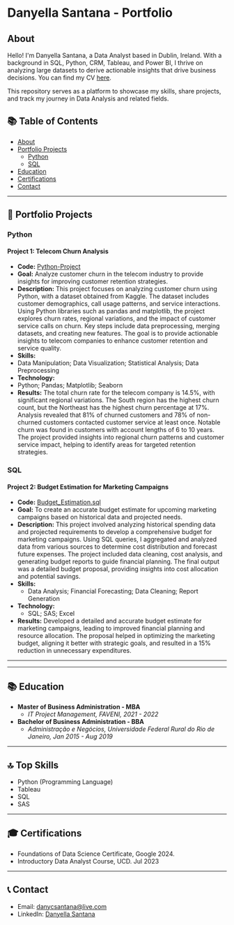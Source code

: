 # Danyella Santana - Portfolio

## About
Hello! I'm Danyella Santana, a Data Analyst based in Dublin, Ireland. With a background in SQL, Python, CRM, Tableau, and Power BI, I thrive on analyzing large datasets to derive actionable insights that drive business decisions. You can find my CV [here](https://github.com/DanyCSantana/Portfolio/blob/main/CV/DANYELLA%20SANTANA%20CV.pdf).

This repository serves as a platform to showcase my skills, share projects, and track my journey in Data Analysis and related fields.

## 📚 Table of Contents
- [About](#about)
- [Portfolio Projects](#portfolio-projects)
  - [Python](#python)
  - [SQL](#sql)
- [Education](#education)
- [Certifications](#certifications)
- [Contact](#contact)

---

## 🚀 Portfolio Projects

### Python

#### Project 1: Telecom Churn Analysis
- **Code:** [Python-Project](https://github.com/DanyCSantana/Python-Project/blob/main/UCDPA_DANYELLASANTANA(1).ipynb)
- **Goal:** Analyze customer churn in the telecom industry to provide insights for improving customer retention strategies.
- **Description:** This project focuses on analyzing customer churn using Python, with a dataset obtained from Kaggle. The dataset includes customer demographics, call usage patterns, and service interactions. Using Python libraries such as pandas and matplotlib, the project explores churn rates, regional variations, and the impact of customer service calls on churn. Key steps include data preprocessing, merging datasets, and creating new features. The goal is to provide actionable insights to telecom companies to enhance customer retention and service quality.
- **Skills:**
- Data Manipulation; Data Visualization; Statistical Analysis; Data Preprocessing
- **Technology:**
- Python; Pandas; Matplotlib; Seaborn
- **Results:** The total churn rate for the telecom company is 14.5%, with significant regional variations.
The South region has the highest churn count, but the Northeast has the highest churn percentage at 17%.
Analysis revealed that 81% of churned customers and 78% of non-churned customers contacted customer service at least once.
Notable churn was found in customers with account lengths of 6 to 10 years.
The project provided insights into regional churn patterns and customer service impact, helping to identify areas for targeted retention strategies.


### SQL

#### Project 2: Budget Estimation for Marketing Campaigns
- **Code:** [Budget_Estimation.sql](https://github.com/DanyCSantana/SQL-Projects/blob/main/25%20-%20Modelo_Or%C3%A7amento_2018_Vworking_Periodo_incompleto.sas)
- **Goal:** To create an accurate budget estimate for upcoming marketing campaigns based on historical data and projected needs.
- **Description:** This project involved analyzing historical spending data and projected requirements to develop a comprehensive budget for marketing campaigns. Using SQL queries, I aggregated and analyzed data from various sources to determine cost distribution and forecast future expenses. The project included data cleaning, cost analysis, and generating budget reports to guide financial planning. The final output was a detailed budget proposal, providing insights into cost allocation and potential savings.
- **Skills:**
  - Data Analysis; Financial Forecasting; Data Cleaning; Report Generation
- **Technology:**
  - SQL; SAS; Excel
- **Results:** Developed a detailed and accurate budget estimate for marketing campaigns, leading to improved financial planning and resource allocation. The proposal helped in optimizing the marketing budget, aligning it better with strategic goals, and resulted in a 15% reduction in unnecessary expenditures.

---
---

## 📚 Education
- **Master of Business Administration - MBA**
  - *IT Project Management, FAVENI, 2021 - 2022*
- **Bachelor of Business Administration - BBA**
  - *Administração e Negócios, Universidade Federal Rural do Rio de Janeiro, Jan 2015 - Aug 2019*

---

## 🔝 Top Skills
- Python (Programming Language)
- Tableau
- SQL
- SAS

---

## 🎓 Certifications
- Foundations of Data Science Certificate, Google 2024.
- Introductory Data Analyst Course, UCD. Jul 2023

---

## 📞 Contact
- Email: danycsantana@live.com
- LinkedIn: [Danyella Santana](https://www.linkedin.com/in/danyella-santana)
